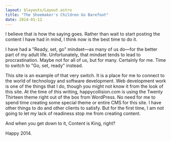 ```yaml
---
layout: $layouts/Layout.astro
title: "The Shoemaker's Children Go Barefoot"
date: 2014-01-12
---
```

I believe that is how the saying goes. Rather than wait to start posting the content I have had in mind, I think now is the best time to do it.

I have had a "Ready, set, go" mindset—as many of us do—for the better part of my adult life. Unfortunately, that mindset tends to lead to procrastination. Maybe not for all of us, but for many. Certainly for me. Time to switch to "Go, set, ready" instead.

This site is an example of that very switch. It is a place for me to connect to the world of technology and software development. Web development work is one of the things that I do, though you might not know it from the look of this site. At the time of this writing, happycollision.com is using the Twenty Thirteen theme right out of the box from WordPress. No need for me to spend time creating some special theme or entire CMS for this site. I have other things to do and other clients to satisfy. But for the first time, I am not going to let my lack of readiness stop me from creating content.

And when you get down to it, Content is King, right?

Happy 2014.